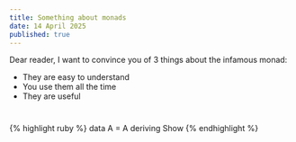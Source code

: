 ```yaml
---
title: Something about monads
date: 14 April 2025
published: true
---
```


Dear reader, I want to convince you of 3 things about the infamous monad:

- They are easy to understand
- You use them all the time
- They are useful

#

{% highlight ruby %}
data A = A
deriving Show
{% endhighlight %}

